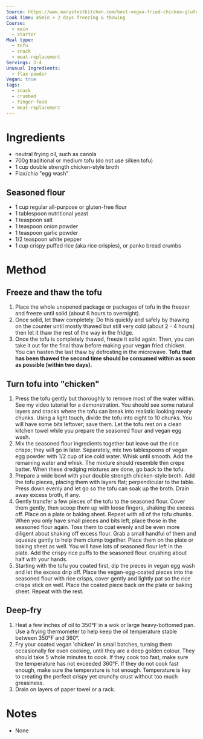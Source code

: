 ```yaml
---
Source: https://www.marystestkitchen.com/best-vegan-fried-chicken-gluten-free/
Cook Time: 45min + 2 days freezing & thawing
Course:
  - main
  - starter
Meal type:
  - tofu
  - snack
  - meat-replacement
Servings: 3-4
Unusual Ingredients:
  - flax powder
Vegan: true
tags:
  - snack
  - crumbed
  - finger-food
  - meat-replacement
---
```

# Ingredients

- neutral frying oil, such as canola
- 700g traditional or medium tofu (do not use silken tofu)
- 1 cup double strength chicken-style broth
- Flax/chia "egg wash"

## Seasoned flour

- 1 cup regular all-purpose or gluten-free flour
- 1 tablespoon nutritional yeast
- 1 teaspoon salt
- 1 teaspoon onion powder
- 1 teaspoon garlic powder
- 1/2 teaspoon white pepper
- 1 cup crispy puffed rice (aka rice crispies), or panko bread crumbs

# Method

## Freeze and thaw the tofu

1. Place the whole unopened package or packages of tofu in the freezer and freeze until solid (about 6 hours to overnight).
2. Once solid, let thaw completely. Do this quickly and safely by thawing on the counter until mostly thawed but still very cold (about 2 - 4 hours) then let it thaw the rest of the way in the fridge.
3. Once the tofu is completely thawed, freeze it solid again. Then, you can take it out for the final thaw before making your vegan fried chicken. You can hasten the last thaw by defrosting in the microwave. **Tofu that has been thawed the second time should be consumed within as soon as possible (within two days).**

## Turn tofu into "chicken"

1. Press the tofu gently but thoroughly to remove most of the water within. See my video tutorial for a demonstration. You should see some natural layers and cracks where the tofu can break into realistic looking meaty chunks. Using a light touch, divide the tofu into eight to 10 chunks. You will have some bits leftover; save them. Let the tofu rest on a clean kitchen towel while you prepare the seasoned flour and vegan egg wash.
2. Mix the seasoned flour ingredients together but leave out the rice crisps; they will go in later. Separately, mix two tablespoons of vegan egg powder with 1/2 cup of ice cold water. Whisk until smooth. Add the remaining water and whisk. The mixture should resemble thin crepe batter. When these dredging mixtures are done, go back to the tofu.
3. Prepare a wide bowl with your double strength chicken-style broth. Add the tofu pieces, placing them with layers flat; perpendicular to the table. Press down evenly and let go so the tofu can soak up the broth. Drain away excess broth, if any.
4. Gently transfer a few pieces of the tofu to the seasoned flour. Cover them gently, then scoop them up with loose fingers, shaking the excess off. Place on a plate or baking sheet. Repeat with all of the tofu chunks. When you only have small pieces and bits left, place those in the seasoned flour again. Toss them to coat evenly and be even more diligent about shaking off excess flour. Grab a small handful of them and squeeze gently to help them clump together. Place them on the plate or baking sheet as well. You will have lots of seasoned flour left in the plate. Add the crispy rice puffs to the seasoned flour. crushing about half with your hands.
5. Starting with the tofu you coated first, dip the pieces in vegan egg wash and let the excess drip off. Place the vegan-egg-coated pieces into the seasoned flour with rice crisps, cover gently and lightly pat so the rice crisps stick on well. Place the coated piece back on the plate or baking sheet. Repeat with the rest.

## Deep-fry

1. Heat a few inches of oil to 350°F in a wok or large heavy-bottomed pan. Use a frying thermometer to help keep the oil temperature stable between 350°F and 360°.
2. Fry your coated vegan 'chicken' in small batches, turning them occasionally for even cooking, until they are a deep golden colour. They should take 5 whole minutes to cook. If they cook too fast, make sure the temperature has not exceeded 360°F. If they do not cook fast enough, make sure the temperature is hot enough. Temperature is key to creating the perfect crispy yet crunchy crust without too much greasiness.
3. Drain on layers of paper towel or a rack.

# Notes

- None